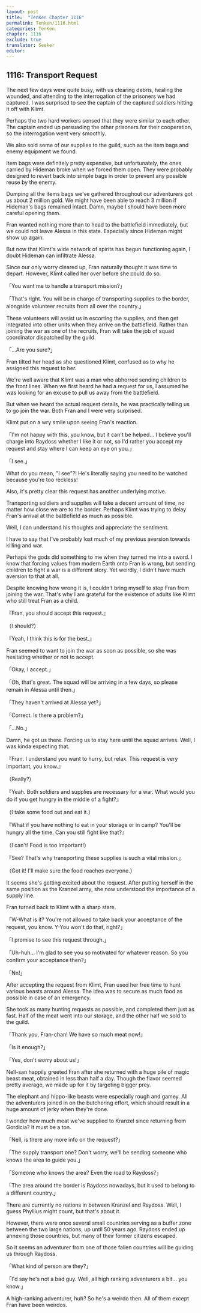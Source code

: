 ```yaml
---
layout: post
title:  "TenKen Chapter 1116"
permalink: Tenken/1116.html
categories: TenKen
chapter: 1116
exclude: true
translator: Seeker
editor: 
---
```

<h2>1116: Transport Request</h2>

The next few days were quite busy, with us clearing debris, healing the wounded, and attending to the interrogation of the prisoners we had captured. I was surprised to see the captain of the captured soldiers hitting it off with Klimt.

Perhaps the two hard workers sensed that they were similar to each other. The captain ended up persuading the other prisoners for their cooperation, so the interrogation went very smoothly.

We also sold some of our supplies to the guild, such as the item bags and enemy equipment we found.

Item bags were definitely pretty expensive, but unfortunately, the ones carried by Hideman broke when we forced them open. They were probably designed to revert back into simple bags in order to prevent any possible reuse by the enemy.

Dumping all the items bags we've gathered throughout our adventurers got us about 2 million gold. We might have been able to reach 3 million if Hideman's bags remained intact. Damn, maybe I should have been more careful opening them.

Fran wanted nothing more than to head to the battlefield immediately, but we could not leave Alessa in this state. Especially since Hideman might show up again.

But now that Klimt's wide network of spirits has begun functioning again, I doubt Hideman can infiltrate Alessa.

Since our only worry cleared up, Fran naturally thought it was time to depart. However, Klimt called her over before she could do so.

「You want me to handle a transport mission?」

「That's right. You will be in charge of transporting supplies to the border, alongside volunteer recruits from all over the country.」

These volunteers will assist us in escorting the supplies, and then get integrated into other units when they arrive on the battlefield. Rather than joining the war as one of the recruits, Fran will take the job of squad coordinator dispatched by the guild.

「...Are you sure?」

Fran tilted her head as she questioned Klimt, confused as to why he assigned this request to her.

We're well aware that Klimt was a man who abhorred sending children to the front lines. When we first heard he had a request for us, I assumed he was looking for an excuse to pull us away from the battlefield.

But when we heard the actual request details, he was practically telling us to go join the war. Both Fran and I were very surprised.

Klimt put on a wry smile upon seeing Fran's reaction.

「I'm not happy with this, you know, but it can't be helped... I believe you'll charge into Raydoss whether I like it or not, so I'd rather you accept my request and stay where I can keep an eye on you.」

「I see.」

What do you mean, "I see"?! He's literally saying you need to be watched because you're too reckless!

Also, it's pretty clear this request has another underlying motive.

Transporting soldiers and supplies will take a decent amount of time, no matter how close we are to the border. Perhaps Klimt was trying to delay Fran's arrival at the battlefield as much as possible.

Well, I can understand his thoughts and appreciate the sentiment.

I have to say that I've probably lost much of my previous aversion towards killing and war.

Perhaps the gods did something to me when they turned me into a sword. I know that forcing values from modern Earth onto Fran is wrong, but sending children to fight a war is a different story. Yet weirdly, I didn't have much aversion to that at all. 

Despite knowing how wrong it is, I couldn't bring myself to stop Fran from joining the war. That's why I am grateful for the existence of adults like Klimt who still treat Fran as a child.

『Fran, you should accept this request.』

（I should?）

『Yeah, I think this is for the best.』

Fran seemed to want to join the war as soon as possible, so she was hesitating whether or not to accept.

「Okay, I accept.」

「Oh, that's great. The squad will be arriving in a few days, so please remain in Alessa until then.」

「They haven't arrived at Alessa yet?」

「Correct. Is there a problem?」

「...No.」

Damn, he got us there. Forcing us to stay here until the squad arrives. Well, I was kinda expecting that.

『Fran. I understand you want to hurry, but relax. This request is very important, you know.』

（Really?）

『Yeah. Both soldiers and supplies are necessary for a war. What would you do if you get hungry in the middle of a fight?』

（I take some food out and eat it.）

『What if you have nothing to eat in your storage or in camp? You'll be hungry all the time. Can you still fight like that?』

（I can't! Food is too important!）

『See? That's why transporting these supplies is such a vital mission.』

（Got it! I'll make sure the food reaches everyone.）

It seems she's getting excited about the request. After putting herself in the same position as the Kranzel army, she now understood the importance of a supply line.

Fran turned back to Klimt with a sharp stare.

「W-What is it? You're not allowed to take back your acceptance of the request, you know. Y-You won't do that, right?」

「I promise to see this request through.」

「Uh-huh... I'm glad to see you so motivated for whatever reason. So you confirm your acceptance then?」

「Nn!」

After accepting the request from Klimt, Fran used her free time to hunt various beasts around Alessa. The idea was to secure as much food as possible in case of an emergency.

She took as many hunting requests as possible, and completed them just as fast. Half of the meat went into our storage, and the other half we sold to the guild.

「Thank you, Fran-chan! We have so much meat now!」

「Is it enough?」

「Yes, don't worry about us!」

Nell-san happily greeted Fran after she returned with a huge pile of magic beast meat, obtained in less than half a day. Though the flavor seemed pretty average, we made up for it by targeting bigger prey.

The elephant and hippo-like beasts were especially rough and gamey. All the adventurers joined in on the butchering effort, which should result in a huge amount of jerky when they're done.

I wonder how much meat we've supplied to Kranzel since returning from Gordicia? It must be a ton.

「Nell, is there any more info on the request?」

「The supply transport one? Don't worry, we'll be sending someone who knows the area to guide you.」

「Someone who knows the area? Even the road to Raydoss?」

「The area around the border is Raydoss nowadays, but it used to belong to a different country.」

There are currently no nations in between Kranzel and Raydoss. Well, I guess Phyllius might count, but that's about it.

However, there were once several small countries serving as a buffer zone between the two large nations, up until 50 years ago. Raydoss ended up annexing those countries, but many of their former citizens escaped.

So it seems an adventurer from one of those fallen countries will be guiding us through Raydoss.

「What kind of person are they?」

「I'd say he's not a bad guy. Well, all high ranking adventurers a bit... you know.」

A high-ranking adventurer, huh? So he's a weirdo then. All of them except Fran have been weirdos.



